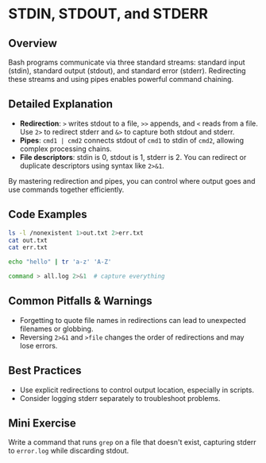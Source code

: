 # STDIN, STDOUT, and STDERR

## Overview
Bash programs communicate via three standard streams: standard input (stdin), standard output (stdout), and standard error (stderr). Redirecting these streams and using pipes enables powerful command chaining.

## Detailed Explanation
- **Redirection**: `>` writes stdout to a file, `>>` appends, and `<` reads from a file. Use `2>` to redirect stderr and `&>` to capture both stdout and stderr.
- **Pipes**: `cmd1 | cmd2` connects stdout of `cmd1` to stdin of `cmd2`, allowing complex processing chains.
- **File descriptors**: stdin is 0, stdout is 1, stderr is 2. You can redirect or duplicate descriptors using syntax like `2>&1`.

By mastering redirection and pipes, you can control where output goes and use commands together efficiently.

## Code Examples
```bash
ls -l /nonexistent 1>out.txt 2>err.txt
cat out.txt
cat err.txt

echo "hello" | tr 'a-z' 'A-Z'

command > all.log 2>&1  # capture everything
```

## Common Pitfalls & Warnings
- Forgetting to quote file names in redirections can lead to unexpected filenames or globbing.
- Reversing `2>&1` and `>file` changes the order of redirections and may lose errors.

## Best Practices
- Use explicit redirections to control output location, especially in scripts.
- Consider logging stderr separately to troubleshoot problems.

## Mini Exercise
Write a command that runs `grep` on a file that doesn't exist, capturing stderr to `error.log` while discarding stdout.
